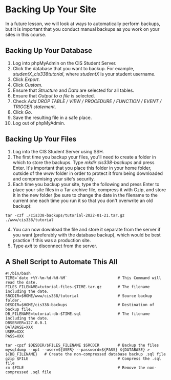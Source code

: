 # Backing Up Your Site

In a future lesson, we will look at ways to automatically perform backups, but it is important that you conduct manual backups as you work on your sites in this course.

## Backing Up Your Database

1. Log into phpMyAdmin on the CIS Student Server.
2. Click the database that you want to backup. For example, _studentX_cis338tutorial_, where _studentX_ is your student username.
3. Click _Export_.
4. Click _Custom_.
5. Ensure that _Structure_ and _Data_ are selected for all tables.
6. Ensure that _Output to a file_ is selected.
7. Check _Add DROP TABLE / VIEW / PROCEDURE / FUNCTION / EVENT / TRIGGER statement_.
8. Click _Go_.
9. Save the resulting file in a safe place.
10. Log out of phpMyAdmin.

## Backing Up Your Files

1. Log into the CIS Student Server using SSH.
2. The first time you backup your files, you'll need to create a folder in which to store the backups. Type _mkdir cis338-backups_ and press Enter. It's important that you place this folder in your home folder, outside of the _www_ folder in order to protect it from being downloaded and compromising your site's security.
3. Each time you backup your site, type the following and press Enter to place your site files in a Tar archive file, compress it with Gzip, and store it in the new folder (be sure to change the date in the filename to the current one each time you run it so that you don't overwrite an old backup):

```
tar -czf ./cis338-backups/tutorial-2022-01-21.tar.gz ./www/cis338/tutorial
```

4. You can now download the file and store it separate from the server if you want (preferably with the database backup), which would be best practice if this was a production site.
5. Type _exit_ to disconnect from the server.

## A Shell Script to Automate This All

```
#!/bin/bash
TIME=`date +%Y-%m-%d-%H-%M`                      # This Command will read the date.
FILES_FILENAME=tutorial-files-$TIME.tar.gz       # The filename including the date.
SRCDIR=$HOME/www/cis338/tutorial                 # Source backup folder.
DESDIR=$HOME/cis338-backups                      # Destination of backup file.
DB_FILENAME=tutorial-db-$TIME.sql                # The filename including the date.
DBSERVER=127.0.0.1
DATABASE=XXX
USER=XXX
PASS=XXX

tar -cpzf $DESDIR/$FILES_FILENAME $SRCDIR        # Backup the files
mysqldump --opt --user=${USER} --password=${PASS} ${DATABASE} > ${DB_FILENAME}   # Create the non-compressed database backup .sql file
gzip $FILE                                       # Compress the .sql file
rm $FILE                                         # Remove the non-compressed .sql file

```